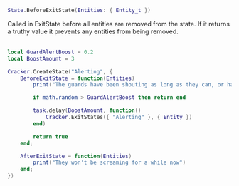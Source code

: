 ```lua
State.BeforeExitState(Entities: { Entity_t })
```
Called in ExitState before all entities are removed from the state. If it returns a truthy value it prevents any entities from being removed.
<br /><br />

```lua
local GuardAlertBoost = 0.2
local BoostAmount = 3

Cracker.CreateState("Alerting", {
    BeforeExitState = function(Entities)
        print("The guards have been shouting as long as they can, or have they?")

        if math.random > GuardAlertBoost then return end

        task.delay(BoostAmount, function()
            Cracker.ExitStates({ "Alerting" }, { Entity })
        end)

        return true
    end;

    AfterExitState = function(Entities)
        print("They won't be screaming for a while now")
    end;
})
```